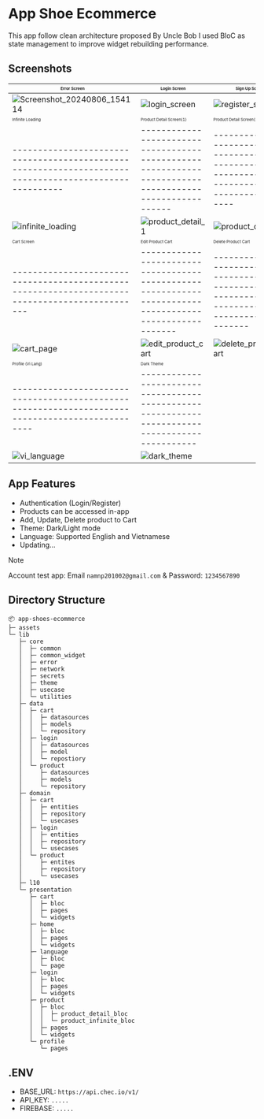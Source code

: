 # App Shoe Ecommerce
This app follow clean architecture proposed By Uncle Bob I used BloC as state management to improve widget rebuilding performance.

## Screenshots

|  <span style="font-size:0.5em;">Error Screen</span>                                                            |             <span style="font-size:0.5em;">Login Screen</span>                                                                         |      <span style="font-size:0.5em;">Sign Up Screen</span>                                                                                       |      <span style="font-size:0.5em;">Profile Screen</span>                                                                                     |            <span style="font-size:0.5em;">Home Screen</span>                                                                            |
|----------------------------------------------------------------------------------------------------------------|--------------------------------------------------------------------------------------------------|-----------------------------------------------------------------------------------------------------|----------------------------------------------------------------------------------------------------|-----------------------------------------------------------------------------------------------|
| ![Screenshot_20240806_154114](https://github.com/user-attachments/assets/e297fb6f-4142-4d4d-9c07-8a81db70444f) | ![login_screen](https://github.com/user-attachments/assets/39dcea04-e69c-4c73-b824-d8689c163a85) | ![register_screen](https://github.com/user-attachments/assets/044fd34e-fa0f-45ae-947b-bf3a0017a606) | ![profile_logged](https://github.com/user-attachments/assets/7beb253a-4777-4747-990e-872bafdb91bb) | ![home_page](https://github.com/user-attachments/assets/4abf2e23-734d-4b05-a89d-e078c48a7147) |
|              <span style="font-size:0.5em;">Infinite Loading</span>                                                                        |   <span style="font-size:0.5em;"> Product Detail Screen(1)</span>                                                                          |   <span style="font-size:0.5em;"> Product Detail Screen(2)</span>                                                                         |        <span style="font-size:0.5em;">Add To Cart</span>                                                                                      |   <span style="font-size:0.5em;">Loading Add To Cart</span>                                                                                   |
|------------------------------------------------------------------------------------------------------|------------------------------------------------------------------------------------------------------|------------------------------------------------------------------------------------------------------|---------------------------------------------------------------------------------------------------------|---------------------------------------------------------------------------------------------------------|
| ![infinite_loading](https://github.com/user-attachments/assets/4b172b11-9154-456e-8356-68d7faf0d68b) | ![product_detail_1](https://github.com/user-attachments/assets/3819f46a-f166-481b-88ab-75ef82a55293) | ![product_detail_2](https://github.com/user-attachments/assets/cb1d1673-3b3f-4dbb-9925-e43877d63094) | ![add_product_to_cart](https://github.com/user-attachments/assets/de394c82-46c7-495f-95c9-5f57ffea834a) | ![loading_add_to_cart](https://github.com/user-attachments/assets/507dc8c5-2ad3-4030-bb90-9c3438c5d3d7) |
|  <span style="font-size:0.5em;">Cart Screen </span>                                                                                 |  <span style="font-size:0.5em;">Edit Product Cart</span>                                                                                    |   <span style="font-size:0.5em;">Delete Product Cart</span>                                                                                   |   <span style="font-size:0.5em;">Edit Profile Screen</span>                                                                            |   <span style="font-size:0.5em;">Language Screen</span>                                                                                  |
|-----------------------------------------------------------------------------------------------|-------------------------------------------------------------------------------------------------------|---------------------------------------------------------------------------------------------------------|--------------------------------------------------------------------------------------------------|-----------------------------------------------------------------------------------------------------|
| ![cart_page](https://github.com/user-attachments/assets/ad180b68-e68d-419e-9c98-f5d4170debab) | ![edit_product_cart](https://github.com/user-attachments/assets/853c401c-896b-4cf2-a491-874f972f3469) | ![delete_product_cart](https://github.com/user-attachments/assets/fd51b1d3-4d1c-4872-9ea6-95c114b02195) | ![edit_profile](https://github.com/user-attachments/assets/6a71bd1d-007d-4c93-82fd-8834b0cb096f) | ![language_select](https://github.com/user-attachments/assets/c5b356b8-373c-4f29-bafe-2d621080b119) |
|   <span style="font-size:0.5em;">Profile (Vi Lang)</span>   |   <span style="font-size:0.5em;">Dark Theme</span>                                                                                 |
|------------------------------------------------------------------------------------------------|-----------------------------------------------------------------------------------------------|
| ![vi_language](https://github.com/user-attachments/assets/48f90e3b-f5a8-4648-bc82-1dc3c5a3028f) | ![dark_theme](https://github.com/user-attachments/assets/ea92ad3e-0050-4949-860d-70431a1ad7a8) |


## App Features
* Authentication (Login/Register)
* Products can be accessed in-app
* Add, Update, Delete product to Cart
* Theme: Dark/Light mode
* Language: Supported English and Vietnamese
* Updating...

> [!NOTE]
> Account test app: Email `namnp201002@gmail.com` & Password: `1234567890`

## Directory Structure
```
📦 app-shoes-ecommerce
├─ assets
└─ lib
   ├─ core
   │  ├─ common
   │  ├─ common_widget
   │  ├─ error
   │  ├─ network
   │  ├─ secrets
   │  ├─ theme
   │  ├─ usecase
   │  └─ utilities
   ├─ data
   │  ├─ cart
   │  │  ├─ datasources
   │  │  ├─ models
   │  │  └─ repository
   │  ├─ login
   │  │  ├─ datasources
   │  │  ├─ model
   │  │  └─ repostiory
   │  └─ product
   │     ├─ datasources
   │     ├─ models
   │     └─ repository
   ├─ domain
   │  ├─ cart
   │  │  ├─ entities
   │  │  ├─ repository
   │  │  └─ usecases
   │  ├─ login
   │  │  ├─ entities
   │  │  ├─ repository
   │  │  └─ usecases
   │  └─ product
   │     ├─ entites
   │     ├─ repository
   │     └─ usecases
   ├─ l10
   └─ presentation
      ├─ cart
      │  ├─ bloc
      │  ├─ pages
      │  └─ widgets
      ├─ home
      │  ├─ bloc
      │  ├─ pages
      │  └─ widgets
      ├─ language
      │  ├─ bloc
      │  └─ page
      ├─ login
      │  ├─ bloc
      │  ├─ pages
      │  └─ widgets
      ├─ product
      │  ├─ bloc
      │  │  ├─ product_detail_bloc
      │  │  └─ product_infinite_bloc
      │  ├─ pages
      │  └─ widgets
      └─ profile
         └─ pages
```

## .ENV
- BASE_URL: `https://api.chec.io/v1/`
- API_KEY: `.....`
- FIREBASE: `.....`
